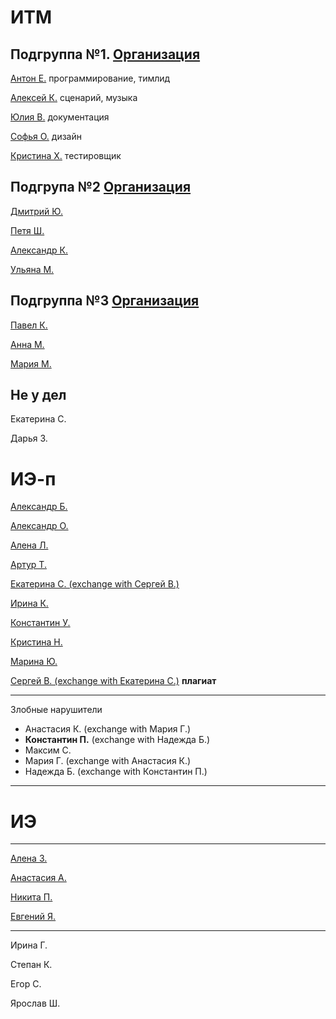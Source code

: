 # ИТМ
## Подгруппа №1. [Организация](https://github.com/KazuraInteractive)
[Антон Е.](https://github.com/KumikoKazura) программирование, тимлид

[Алексей К.](https://github.com/DIKIY2018) сценарий, музыка

[Юлия В.](https://github.com/VorobeyJ) документация

[Софья О.](https://github.com/SofyaOjegova) дизайн

[Кристина Х.](https://github.com/crystallixa) тестировщик

## Подгрупа №2 [Организация](https://github.com/SaPeUlDi/TestGameNazvanieVremennoe)

[Дмитрий Ю.](https://github.com/deadmoroz583/test)

[Петя Ш.](https://github.com/earthman10/gamedev)

[Александр К.](https://github.com/Lofetty/ProjectPublicRep)

[Ульяна М.](https://github.com/SaPeUlDi/TestGameNazvanieVremennoe)

## Подгруппа №3 [Организация](https://github.com/PavelKunof/sea-battle)
 
[Павел К.](https://github.com/PavelKunof/)

[Анна М.](https://github.com/MaximovaAnna/)

[Мария М.](https://github.com/MaryaJonn)

## Не у дел

Екатерина С.

Дарья З.


# ИЭ-п

[Александр Б.](https://github.com/sasha4713)

[Александр О.](https://github.com/Karamax/SE)

[Алена Л.](https://github.com/AlenaLotsmanova)

[Артур Т.](https://github.com/catran97)

[Екатерина С. (exchange with Сергей В.)](https://github.com/EkaterinaBeresneva/resultwinner)

[Ирина К. ](https://github.com/MULTI-FACE/irisha-make)

[Константин У.](https://github.com/KostyaUstyancev)

[Кристина Н.](https://github.com/KristinaN98)

[Марина Ю.](https://github.com/yudinaMarina/)

[Сергей В. (exchange with Екатерина С.)](https://github.com/Sergey323/Arithmetic-Detector) **плагиат**
 
 ----

Злобные нарушители
* Анастасия К.  (exchange with Мария Г.)
* __Константин П.__ (exchange with Надежда Б.)
* Максим С.
* Мария Г. (exchange with Анастасия К.)
* Надежда Б. (exchange with Константин П.)


----

# ИЭ

----

[Алена З.](https://github.com/zuevaaa)

[Анастасия А.](https://github.com/NastyIE401/2)

[Никита П.](https://github.com/Deathmatchh)

[Евгений Я.](https://github.com/EYagudin)


---

Ирина Г.

Степан К.

Егор С.

Ярослав Ш.
